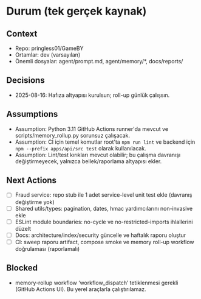 # Durum (tek gerçek kaynak)
## Context
- Repo: pringless01/GameBY
- Ortamlar: dev (varsayılan)
- Önemli dosyalar: agent/prompt.md, agent/memory/*, docs/reports/

## Decisions
- 2025-08-16: Hafıza altyapısı kurulsun; roll-up günlük çalışsın.

## Assumptions
- Assumption: Python 3.11 GitHub Actions runner'da mevcut ve scripts/memory_rollup.py sorunsuz çalışacak.
- Assumption: CI için temel komutlar root'ta `npm run lint` ve backend için `npm --prefix apps/api/src test` olarak kullanılacak.
- Assumption: Lint/test kırıkları mevcut olabilir; bu çalışma davranışı değiştirmeyecek, yalnızca bellek/raporlama altyapısı ekler.

## Next Actions
- [ ] Fraud service: repo stub ile 1 adet service-level unit test ekle (davranış değiştirme yok)
- [ ] Shared utils/types: pagination, dates, hmac yardımcılarını non-invasive ekle
- [ ] ESLint module boundaries: no-cycle ve no-restricted-imports ihlallerini düzelt
- [ ] Docs: architecture/index/security güncelle ve haftalık raporu oluştur
- [ ] CI: sweep raporu artifact, compose smoke ve memory roll-up workflow doğrulaması (raporlamalı)

## Blocked
- memory-rollup workflow ‘workflow_dispatch’ tetiklenmesi gerekli (GitHub Actions UI). Bu yerel araçlarla çalıştırılamaz.
